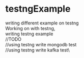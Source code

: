 # testngExample
writing different example on testng \
Working on with testng,\
writing testng example\
//TODO \
//using testng write mongodb test\
//using testng write kafka test\
